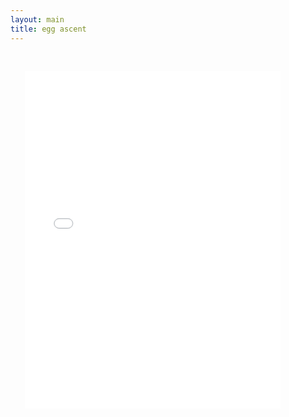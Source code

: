 ```yaml
---
layout: main
title: egg ascent
---
```


<embed src="src/" width="90%" height="600vh" style="-webkit-transform:scale(0.9);-moz-transform-scale(0.9);" allowfullscreen="">
